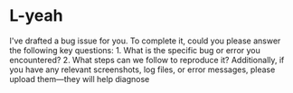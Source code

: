 # L-yeah
I've drafted a bug issue for you. To complete it, could you please answer the following key questions: 1. What is the specific bug or error you encountered? 2. What steps can we follow to reproduce it?  Additionally, if you have any relevant screenshots, log files, or error messages, please upload them—they will help diagnose 
